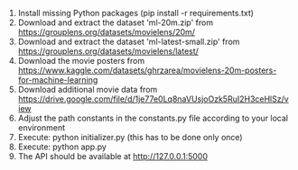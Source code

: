 1. Install missing Python packages (pip install -r requirements.txt)
2. Download and extract the dataset 'ml-20m.zip' from https://grouplens.org/datasets/movielens/20m/
3. Download and extract the dataset 'ml-latest-small.zip' from https://grouplens.org/datasets/movielens/latest/
4. Download the movie posters from https://www.kaggle.com/datasets/ghrzarea/movielens-20m-posters-for-machine-learning
5. Download additional movie data from https://drive.google.com/file/d/1je77e0Lq8naVUsjoOzk5RuI2H3ceHlSz/view
6. Adjust the path constants in the constants.py file according to your local environment
7. Execute: python initializer.py (this has to be done only once)
8. Execute: python app.py
9. The API should be available at http://127.0.0.1:5000
